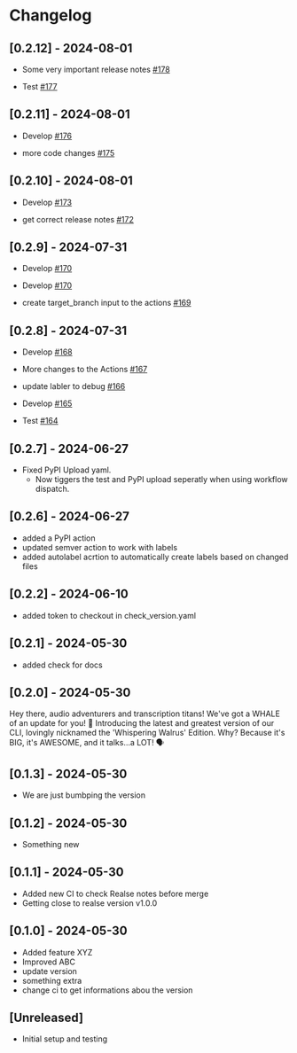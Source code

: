 # Changelog

## [0.2.12] - 2024-08-01

- Some very important release notes [#178](https://github.com/JSchmie/versioning-test-repo/pull/178)

- Test [#177](https://github.com/JSchmie/versioning-test-repo/pull/177)




## [0.2.11] - 2024-08-01

- Develop [#176](https://github.com/JSchmie/versioning-test-repo/pull/176)

- more code changes [#175](https://github.com/JSchmie/versioning-test-repo/pull/175)

## [0.2.10] - 2024-08-01

- Develop [#173](https://github.com/JSchmie/versioning-test-repo/pull/173)

- get correct release notes [#172](https://github.com/JSchmie/versioning-test-repo/pull/172)

## [0.2.9] - 2024-07-31

- Develop [#170](https://github.com/JSchmie/versioning-test-repo/pull/170)

- Develop [#170](https://github.com/JSchmie/versioning-test-repo/pull/170)

- create target_branch input to the actions [#169](https://github.com/JSchmie/versioning-test-repo/pull/169)



## [0.2.8] - 2024-07-31

- Develop [#168](https://github.com/JSchmie/versioning-test-repo/pull/168)

- More changes to the Actions [#167](https://github.com/JSchmie/versioning-test-repo/pull/167)

- update labler to debug [#166](https://github.com/JSchmie/versioning-test-repo/pull/166)

- Develop [#165](https://github.com/JSchmie/versioning-test-repo/pull/165)

- Test [#164](https://github.com/JSchmie/versioning-test-repo/pull/164)

## [0.2.7] - 2024-06-27
- Fixed PyPI Upload yaml.
    - Now tiggers the test and PyPI upload seperatly when using workflow dispatch. 
## [0.2.6] - 2024-06-27

- added a PyPI action
- updated semver action to work with labels
- added autolabel acrtion to automatically create labels based on changed files

## [0.2.2] - 2024-06-10

- added token to checkout in check_version.yaml

## [0.2.1] - 2024-05-30

- added check for docs

## [0.2.0] - 2024-05-30

Hey there, audio adventurers and transcription titans! We've got a WHALE of an update for you! 🐋 Introducing the latest and greatest version of our CLI, lovingly nicknamed the 'Whispering Walrus' Edition. Why? Because it's BIG, it's AWESOME, and it talks...a LOT! 🗣️

## [0.1.3] - 2024-05-30

- We are just bumbping the version

## [0.1.2] - 2024-05-30

- Something new

## [0.1.1] - 2024-05-30

- Added new CI to check Realse notes before merge
- Getting close to realse version v1.0.0

## [0.1.0] - 2024-05-30

- Added feature XYZ
- Improved ABC
- update version
- something extra
- change ci to get informations abou the version

## [Unreleased]

- Initial setup and testing
